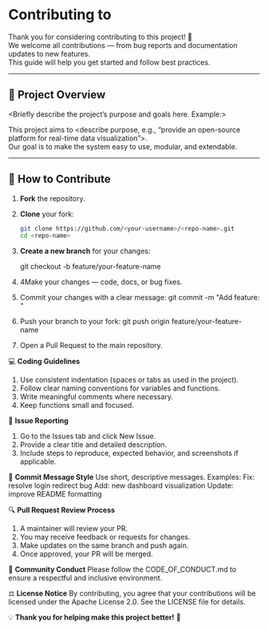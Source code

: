 # Contributing to <Project Name>

Thank you for considering contributing to this project! 🎉  
We welcome all contributions — from bug reports and documentation updates to new features.  
This guide will help you get started and follow best practices.

---

## 🧩 Project Overview
<Briefly describe the project’s purpose and goals here. Example:>

This project aims to <describe purpose, e.g., “provide an open-source platform for real-time data visualization”>.  
Our goal is to make the system easy to use, modular, and extendable.

---

## 🚀 How to Contribute

1. **Fork** the repository.
2. **Clone** your fork:
   ```bash
   git clone https://github.com/<your-username>/<repo-name>.git
   cd <repo-name>
3. **Create a new branch** for your changes:

    git checkout -b feature/your-feature-name

4. 4Make your changes — code, docs, or bug fixes.

5. Commit your changes with a clear message:
    git commit -m "Add feature: <short description>"

6. Push your branch to your fork:
    git push origin feature/your-feature-name

7. Open a Pull Request to the main repository.

💻 **Coding Guidelines**
1. Use consistent indentation (spaces or tabs as used in the project).
2. Follow clear naming conventions for variables and functions.
3. Write meaningful comments where necessary.
4. Keep functions small and focused.

🐞 **Issue Reporting**
1. Go to the Issues tab and click New Issue.
2. Provide a clear title and detailed description.
3. Include steps to reproduce, expected behavior, and screenshots if applicable.

📝 **Commit Message Style**
Use short, descriptive messages. Examples:
Fix: resolve login redirect bug
Add: new dashboard visualization
Update: improve README formatting

🔍 **Pull Request Review Process**
1. A maintainer will review your PR.
2. You may receive feedback or requests for changes.
3. Make updates on the same branch and push again.
4. Once approved, your PR will be merged.

🤝 **Community Conduct**
Please follow the CODE_OF_CONDUCT.md to ensure a respectful and inclusive environment.

⚖️ **License Notice**
By contributing, you agree that your contributions will be licensed under the Apache License 2.0.
See the LICENSE file for details.

💡 **Thank you for helping make this project better!** 🚀